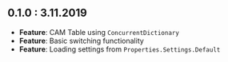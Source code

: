 ## 0.1.0 : 3.11.2019

- **Feature**: CAM Table using `ConcurrentDictionary`
- **Feature**: Basic switching functionality
- **Feature**: Loading settings from `Properties.Settings.Default`